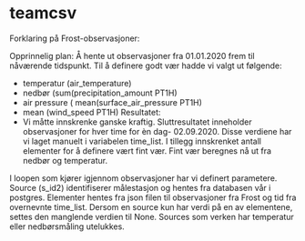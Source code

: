 # teamcsv

Forklaring på Frost-observasjoner:

Opprinnelig plan: 
Å hente ut observasjoner fra 01.01.2020 frem til nåværende tidspunkt. Til å definere godt vær hadde vi valgt ut følgende: 
-  temperatur (air_temperature)
-  nedbør (sum(precipitation_amount PT1H)
-  air pressure ( mean(surface_air_pressure PT1H)
-  mean (wind_speed PT1H)
Resultatet: 
- Vi måtte innskrenke ganske kraftig. Sluttresultatet inneholder observasjoner for hver time for èn dag- 02.09.2020. Disse verdiene har vi laget manuelt i variabelen time_list. I tillegg innskrenket antall elementer for å definere vært fint vær. Fint vær beregnes nå ut fra nedbør og temperatur. 

I loopen som kjører igjennom observasjoner har vi definert parametere. 
Source (s_id2) identifiserer målestasjon og hentes fra databasen vår i postgres. Elementer hentes fra json filen til observasjoner fra Frost og tid fra overnevnte time_list. 
Dersom en source kun har verdi på en av elementene, settes den manglende verdien til None. Sources som verken har temperatur eller nedbørsmåling utelukkes. 
